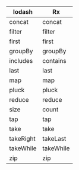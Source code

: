 lodash      | Rx
------------|---
concat      | concat
filter      | filter
first       | first
groupBy     | groupBy
includes    | contains
last        | last
map         | map
pluck       | pluck
reduce      | reduce
size        | count
tap         | tap
take        | take
takeRight   | takeLast
takeWhile   | takeWhile
zip         | zip
